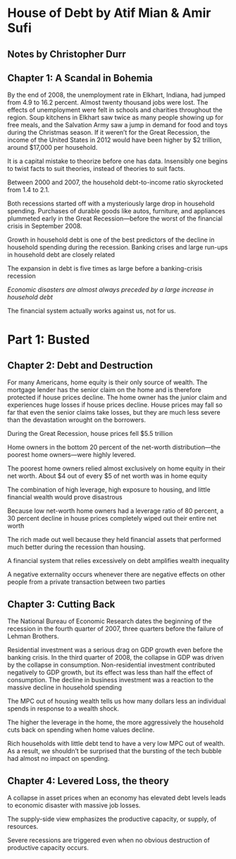 # House of Debt by Atif Mian & Amir Sufi
## Notes by Christopher Durr

## Chapter 1: A Scandal in Bohemia

By the end of 2008, the unemployment rate in Elkhart, Indiana, had jumped from 4.9 to 16.2 percent. 
Almost twenty thousand jobs were lost. The effects of unemployment were felt in schools and charities throughout the region. 
Soup kitchens in Elkhart saw twice as many people showing up for free meals, and the Salvation Army saw a jump in demand for food and toys during the Christmas season.
If it weren’t for the Great Recession, the income of the United States in 2012 would have been higher by $2 trillion, around $17,000 per household.

It is a capital mistake to theorize before one has data. Insensibly one begins to twist facts to suit theories, instead of theories to suit facts.

Between 2000 and 2007, the household debt-to-income ratio skyrocketed from 1.4 to 2.1.

Both recessions started off with a mysteriously large drop in household spending. Purchases of durable goods like autos, furniture, and appliances plummeted early in the Great Recession—before the worst of the financial crisis in September 2008.

Growth in household debt is one of the best predictors of the decline in household spending during the recession. Banking crises and large run-ups in household debt are closely related

The expansion in debt is five times as large before a banking-crisis recession

*Economic disasters are almost always preceded by a large increase in household debt*

The financial system actually works against us, not for us.

# Part 1: Busted

## Chapter 2: Debt and Destruction

For many Americans, home equity is their only source of wealth. The mortgage lender has the senior claim on the home and is therefore protected if house prices decline. The home owner has the junior claim and experiences huge losses if house prices decline.
House prices may fall so far that even the senior claims take losses, but they are much less severe than the devastation wrought on the borrowers.

During the Great Recession, house prices fell $5.5 trillion

Home owners in the bottom 20 percent of the net-worth distribution—the poorest home owners—were highly levered. 
 
The poorest home owners relied almost exclusively on home equity in their net worth. About $4 out of every $5 of net worth was in home equity 
 
The combination of high leverage, high exposure to housing, and little financial wealth would prove disastrous

Because low net-worth home owners had a leverage ratio of 80 percent, a 30 percent decline in house prices completely wiped out their entire net worth

The rich made out well because they held financial assets that performed much better during the recession than housing. 

A financial system that relies excessively on debt amplifies wealth inequality

A negative externality occurs whenever there are negative effects on other people from a private transaction between two parties

## Chapter 3: Cutting Back

The National Bureau of Economic Research dates the beginning of the recession in the fourth quarter of 2007, three quarters before the failure of Lehman Brothers.

Residential investment was a serious drag on GDP growth even before the banking crisis. In the third quarter of 2008, the collapse in GDP was driven by the collapse in consumption. Non-residential investment contributed negatively to GDP growth, but its effect was less than half the effect of consumption.
The decline in business investment was a reaction to the massive decline in household spending

The MPC out of housing wealth tells us how many dollars less an individual spends in response to a wealth shock. 

The higher the leverage in the home, the more aggressively the household cuts back on spending when home values decline.

Rich households with little debt tend to have a very low MPC out of wealth. As a result, we shouldn’t be surprised that the bursting of the tech bubble had almost no impact on spending.

## Chapter 4: Levered Loss, the theory

A collapse in asset prices when an economy has elevated debt levels leads to economic disaster with massive job losses.

The supply-side view emphasizes the productive capacity, or supply, of resources.

Severe recessions are triggered even when no obvious destruction of productive capacity occurs.
